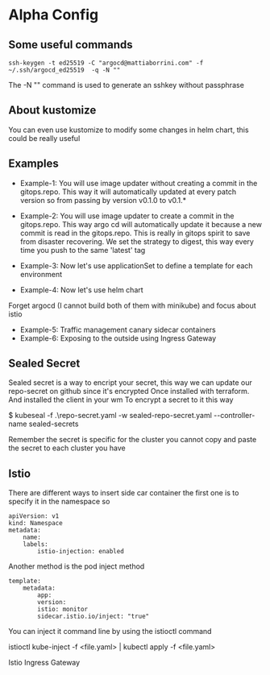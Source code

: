 Alpha Config
====

Some useful commands 
---

    ssh-keygen -t ed25519 -C "argocd@mattiaborrini.com" -f ~/.ssh/argocd_ed25519  -q -N ""

The -N "" command is used to generate an sshkey without passphrase

About kustomize
---

You can even use kustomize to modify some changes in helm chart, this could be really useful

Examples
---

- Example-1: You will use image updater without creating a commit in the gitops.repo. This way it will
automatically updated at every patch version so from passing by version v0.1.0 to v0.1.*

- Example-2: You will use image updater to create a commit in the gitops.repo. This way argo cd will automatically update
it because a new commit is read in the gitops.repo. This is really in gitops spirit to save from disaster recovering. We set the 
strategy to digest, this way every time you push to the same 'latest' tag 

- Example-3: Now let's use applicationSet to define a template for each environment

- Example-4: Now let's use helm chart

Forget argocd (I cannot build both of them with minikube) and focus about istio
- Example-5: Traffic management canary sidecar containers
- Example-6: Exposing to the outside using Ingress Gateway

Sealed Secret
-

Sealed secret is a way to encript your secret, this way we can update our repo-secret on github since it's
encrypted
Once installed with terraform. And installed the client in your wm To encrypt a secret to it this way

$ kubeseal -f .\repo-secret.yaml -w sealed-repo-secret.yaml --controller-name sealed-secrets

Remember the secret is specific for the cluster you cannot copy and paste the secret to each cluster you have


Istio
-

There are different ways to insert side car container the first one is to specify it in the namespace so

    apiVersion: v1
    kind: Namespace
    metadata:
        name: 
        labels:
            istio-injection: enabled

Another method is the pod inject method

    template:
        metadata:
            app:
            version:
            istio: monitor
            sidecar.istio.io/inject: "true"

You can inject it command line by using the istioctl command

 istioctl kube-inject -f <file.yaml> | kubectl apply -f <file.yaml>
 
Istio Ingress Gateway

